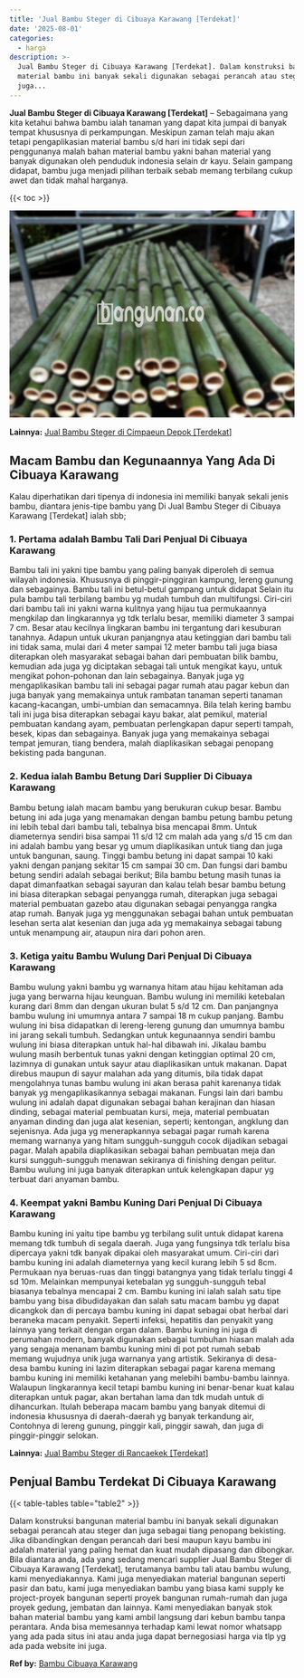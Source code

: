 ```yaml
---
title: 'Jual Bambu Steger di Cibuaya Karawang [Terdekat]'
date: '2025-08-01'
categories:
  - harga
description: >-
  Jual Bambu Steger di Cibuaya Karawang [Terdekat]. Dalam konstruksi bangunan
  material bambu ini banyak sekali digunakan sebagai perancah atau steger dan
  juga...
---
```


**Jual Bambu Steger di Cibuaya Karawang \[Terdekat\]** – Sebagaimana yang kita ketahui bahwa bambu ialah tanaman yang dapat kita jumpai di banyak tempat khususnya di perkampungan. Meskipun zaman telah maju akan tetapi pengaplikasian material bambu s/d hari ini tidak sepi dari penggunanya malah bahan material bambu yakni bahan material yang banyak digunakan oleh penduduk indonesia selain dr kayu. Selain gampang didapat, bambu juga menjadi pilihan terbaik sebab memang terbilang cukup awet dan tidak mahal harganya.

{{< toc >}}

![Jual Bambu Steger di Cibuaya Karawang [Terdekat]](/images/jual-bambu-tali-40.png)

**Lainnya:** [Jual Bambu Steger di Cimpaeun Depok \[Terdekat\]](https://bambu.bangunan.co/jual-bambu-steger-di-cimpaeun-depok-terdekat/)

## Macam Bambu dan Kegunaannya Yang Ada Di Cibuaya Karawang

Kalau diperhatikan dari tipenya di indonesia ini memiliki banyak sekali jenis bambu, diantara jenis-tipe bambu yang Di Jual Bambu Steger di Cibuaya Karawang \[Terdekat\] ialah sbb;

### 1\. Pertama adalah Bambu Tali Dari Penjual Di Cibuaya Karawang

Bambu tali ini yakni tipe bambu yang paling banyak diperoleh di semua wilayah indonesia. Khususnya di pinggir-pinggiran kampung, lereng gunung dan sebagainya. Bambu tali ini betul-betul gampang untuk didapat Selain itu pula bambu tali terbilang bambu yg mudah tumbuh dan multifungsi. Ciri-ciri dari bambu tali ini yakni warna kulitnya yang hijau tua permukaannya mengkilap dan lingkarannya yg tdk terlalu besar, memiliki diameter 3 sampai 7 cm. Besar atau kecilnya lingkaran bambu ini tergantung dari kesuburan tanahnya. Adapun untuk ukuran panjangnya atau ketinggian dari bambu tali ini tidak sama, mulai dari 4 meter sampai 12 meter bambu tali juga biasa diterapkan oleh masyarakat sebagai bahan dari pembuatan bilik bambu, kemudian ada juga yg diciptakan sebagai tali untuk mengikat kayu, untuk mengikat pohon-pohonan dan lain sebagainya. Banyak juga yg mengaplikasikan bambu tali ini sebagai pagar rumah atau pagar kebun dan juga banyak yang memakainya untuk rambatan tanaman seperti tanaman kacang-kacangan, umbi-umbian dan semacamnya. Bila telah kering bambu tali ini juga bisa diterapkan sebagai kayu bakar, alat pemikul, material pembuatan kandang ayam, pembuatan perlengkapan dapur seperti tampah, besek, kipas dan sebagainya. Banyak juga yang memakainya sebagai tempat jemuran, tiang bendera, malah diaplikasikan sebagai penopang bekisting pada bangunan.

### 2\. Kedua ialah Bambu Betung Dari Supplier Di Cibuaya Karawang

Bambu betung ialah macam bambu yang berukuran cukup besar. Bambu betung ini ada juga yang menamakan dengan bambu petung bambu petung ini lebih tebal dari bambu tali, tebalnya bisa mencapai 8mm. Untuk diameternya sendiri bisa sampai 11 s/d 12 cm malah ada yang s/d 15 cm dan ini adalah bambu yang besar yg umum diaplikasikan untuk tiang dan juga untuk bangunan, saung. Tinggi bambu betung ini dapat sampai 10 kaki yakni dengan panjang sekitar 15 cm sampai 30 cm. Dan fungsi dari bambu betung sendiri adalah sebagai berikut; Bila bambu betung masih tunas ia dapat dimanfaatkan sebagai sayuran dan kalau telah besar bambu betung ini biasa diterapkan sebagai penyangga rumah, diterapkan juga sebagai material pembuatan gazebo atau digunakan sebagai penyangga rangka atap rumah. Banyak juga yg menggunakan sebagai bahan untuk pembuatan lesehan serta alat kesenian dan juga ada yg memakainya sebagai tabung untuk menampung air, ataupun nira dari pohon aren.

### 3\. Ketiga yaitu Bambu Wulung Dari Penjual Di Cibuaya Karawang

Bambu wulung yakni bambu yg warnanya hitam atau hijau kehitaman ada juga yang berwarna hijau keunguan. Bambu wulung ini memiliki ketebalan kurang dari 8mm dan dengan ukuran bulat 5 s/d 12 cm. Dan panjangnya bambu wulung ini umumnya antara 7 sampai 18 m cukup panjang. Bambu wulung ini bisa didapatkan di lereng-lereng gunung dan umumnya bambu ini jarang sekali tumbuh. Sedangkan untuk kegunaannya sendiri bambu wulung ini biasa diterapkan untuk hal-hal dibawah ini. Jikalau bambu wulung masih berbentuk tunas yakni dengan ketinggian optimal 20 cm, lazimnya di gunakan untuk sayur atau diaplikasikan untuk makanan. Dapat direbus maupun di sayur malahan ada yang ditumis, bila tidak dapat mengolahnya tunas bambu wulung ini akan berasa pahit karenanya tidak banyak yg mengaplikasikannya sebagai makanan. Fungsi lain dari bambu wulung ini adalah dapat digunakan sebagai bahan kerajinan dan hiasan dinding, sebagai material pembuatan kursi, meja, material pembuatan anyaman dinding dan juga alat kesenian, seperti; kentongan, angklung dan sejenisnya. Ada juga yg menerapkannya sebagai pagar rumah karena memang warnanya yang hitam sungguh-sungguh cocok dijadikan sebagai pagar. Malah apabila diaplikasikan sebagai bahan pembuatan meja dan kursi sungguh-sungguh menawan sekiranya di finishing dengan pelitur. Bambu wulung ini juga banyak diterapkan untuk kelengkapan dapur yg terbuat dari anyaman bambu.

### 4\. Keempat yakni Bambu Kuning Dari Penjual Di Cibuaya Karawang

Bambu kuning ini yaitu tipe bambu yg terbilang sulit untuk didapat karena memang tdk tumbuh di segala daerah. Juga yang fungsinya tdk terlalu bisa dipercaya yakni tdk banyak dipakai oleh masyarakat umum. Ciri-ciri dari bambu kuning ini adalah diameternya yang kecil kurang lebih 5 sd 8cm. Permukaan nya beruas-ruas dan tinggi batangnya yang tidak terlalu tinggi 4 sd 10m. Melainkan mempunyai ketebalan yg sungguh-sungguh tebal biasanya tebalnya mencapai 2 cm. Bambu kuning ini ialah salah satu tipe bambu yang bisa dibudidayakan dan salah satu macam bambu yg dapat dicangkok dan di percaya bambu kuning ini dapat sebagai obat herbal dari beraneka macam penyakit. Seperti infeksi, hepatitis dan penyakit yang lainnya yang terkait dengan organ dalam. Bambu kuning ini juga di perumahan modern, banyak digunakan sebagai tumbuhan hiasan malah ada yang sengaja menanam bambu kuning mini di pot pot rumah sebab memang wujudnya unik juga warnanya yang artistik. Sekiranya di desa-desa bambu kuning ini lazim diterapkan sebagai pagar karena memang bambu kuning ini memiliki ketahanan yang melebihi bambu-bambu lainnya. Walaupun lingkarannya kecil tetapi bambu kuning ini benar-benar kuat kalau diterapkan untuk pagar, akan bertahan lama dan tdk mudah untuk di dihancurkan. Itulah beberapa macam bambu yang banyak ditemui di indonesia khususnya di daerah-daerah yg banyak terkandung air, Contohnya di lereng gunung, pinggir kali, pinggir sawah, dan juga di pinggir-pinggir selokan.

**Lainnya:** [Jual Bambu Steger di Rancaekek \[Terdekat\]](https://bambu.bangunan.co/jual-bambu-steger-di-rancaekek-terdekat/)

## Penjual Bambu Terdekat Di Cibuaya Karawang

{{< table-tables table="table2" >}}

Dalam konstruksi bangunan material bambu ini banyak sekali digunakan sebagai perancah atau steger dan juga sebagai tiang penopang bekisting. Jika dibandingkan dengan perancah dari besi maupun kayu bambu ini adalah material yang paling hemat dan kuat mudah dipasang dan dibongkar. Bila diantara anda, ada yang sedang mencari supplier Jual Bambu Steger di Cibuaya Karawang \[Terdekat\], terutamanya bambu tali atau bambu wulung, kami menyediakannya. Kami juga menyediakan material bangunan seperti pasir dan batu, kami juga menyediakan bambu yang biasa kami supply ke project-proyek bangunan seperti proyek bangunan rumah-rumah dan juga proyek gedung, jembatan dan lainnya. Kami menyediakan banyak stok bahan material bambu yang kami ambil langsung dari kebun bambu tanpa perantara. Anda bisa memesannya terhadap kami lewat nomor whatsapp yang ada pada situs ini atau anda juga dapat bernegosiasi harga via tlp yg ada pada website ini juga.

**Ref by:** [Bambu Cibuaya Karawang](https://id.wikipedia.org/wiki/Bambu)
